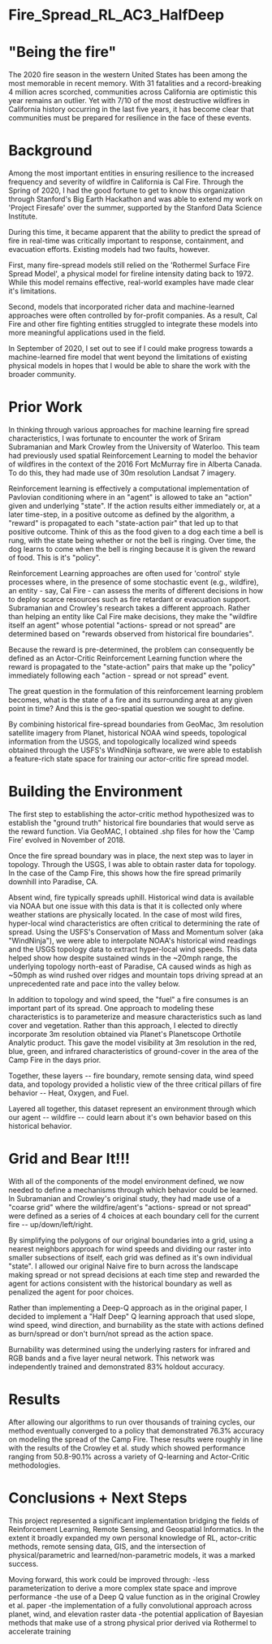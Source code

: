 # Fire_Spread_RL_AC3_HalfDeep

# "Being the fire"

The 2020 fire season in the western United States has been among the most memorable in recent memory. With 31 fatalities and a record-breaking 4 million acres scorched, communities across California are optimistic this year remains an outlier. Yet with 7/10 of the most destructive wildfires in California history occurring in the last five years, it has become clear that communities must be prepared for resilience in the face of these events.

# Background

Among the most important entities in ensuring resilience to the increased frequency and severity of wildfire in California is Cal Fire. Through the Spring of 2020, I had the good fortune to get to know this organization through Stanford's Big Earth Hackathon and was able to extend my work on 'Project Firesafe' over the summer, supported by the Stanford Data Science Institute.

During this time, it became apparent that the ability to predict the spread of fire in real-time was critically important to response, containment, and evacuation efforts. Existing models had two faults, however.

First, many fire-spread models still relied on the 'Rothermel Surface Fire Spread Model', a physical model for fireline intensity dating back to 1972. While this model remains effective, real-world examples have made clear it's limitations.

Second, models that incorporated richer data and machine-learned approaches were often controlled by for-profit companies. As a result, Cal Fire and other fire fighting entities struggled to integrate these models into more meaningful applications used in the field.

In September of 2020, I set out to see if I could make progress towards a machine-learned fire model that went beyond the limitations of existing physical models in hopes that I would be able to share the work with the broader community.

# Prior Work

In thinking through various approaches for machine learning fire spread characteristics, I was fortunate to encounter the work of Sriram Subramanian and Mark Crowley from the University of Waterloo. This team had previously used spatial Reinforcement Learning to model the behavior of wildfires in the context of the 2016 Fort McMurray fire in Alberta Canada. To do this, they had made use of 30m resolution Landsat 7 imagery.

Reinforcement learning is effectively a computational implementation of Pavlovian conditioning where in an "agent" is allowed to take an "action" given and underlying "state". If the action results either immediately or, at a later time-step, in a positive outcome as defined by the algorithm, a "reward" is propagated to each "state-action pair" that led up to that positive outcome. Think of this as the food given to a dog each time a bell is rung, with the state being whether or not the bell is ringing. Over time, the dog learns to come when the bell is ringing because it is given the reward of food.  This is it's "policy".

Reinforcement Learning approaches are often used for 'control' style processes where, in the presence of some stochastic event (e.g., wildfire), an entity - say, Cal Fire - can assess the merits of different decisions in how to deploy scarce resources such as fire retardant or evacuation support. Subramanian and Crowley's research takes a different approach. Rather than helping an entity like Cal Fire make decisions, they make the "wildfire itself an agent" whose potential "actions- spread or not spread" are determined based on "rewards observed from historical fire boundaries".

Because the reward is pre-determined, the problem can consequently be defined as an Actor-Critic Reinforcement Learning function where the reward is propagated to the "state-action" pairs that make up the "policy" immediately following each "action - spread or not spread" event.

The great question in the formulation of this reinforcement learning problem becomes, what is the state of a fire and its surrounding area at any given point in time? And this is the geo-spatial question we sought to define.

By combining historical fire-spread boundaries from GeoMac, 3m resolution satellite imagery from Planet, historical NOAA wind speeds, topological information from the USGS, and topologically localized wind speeds obtained through the USFS's WindNinja software, we were able to establish a feature-rich state space for training our actor-critic fire spread model.

# Building the Environment

The first step to establishing the actor-critic method hypothesized was to establish the "ground truth" historical fire boundaries that would serve as the reward function. Via GeoMAC, I obtained .shp files for how the 'Camp Fire' evolved in November of 2018.

Once the fire spread boundary was in place, the next step was to layer in topology.  Through the USGS, I was able to obtain raster data for topology.  In the case of the Camp Fire, this shows how the fire spread primarily downhill into Paradise, CA.  

Absent wind, fire typically spreads uphill. Historical wind data is available via NOAA but one issue with this data is that it is collected only where weather stations are physically located. In the case of most wild fires, hyper-local wind characteristics are often critical to determining the rate of spread. Using the USFS's Conservation of Mass and Momentum solver (aka "WindNinja"), we were able to interpolate NOAA's historical wind readings and the USGS topology data to extract hyper-local wind speeds. This data helped show how despite sustained winds in the ~20mph range, the underlying topology north-east of Paradise, CA caused winds as high as ~50mph as wind rushed over ridges and mountain tops driving spread at an unprecedented rate and pace into the valley below.

In addition to topology and wind speed, the "fuel" a fire consumes is an important part of its spread.  One approach to modeling these characteristics is to parameterize and measure characteristics such as land cover and vegetation.  Rather than this approach, I elected to directly incorporate 3m resolution obtained via Planet's Planetscope Orthotile Analytic product.  This gave the model visibility at 3m resolution in the red, blue, green, and infrared characteristics of ground-cover in the area of the Camp Fire in the days prior.  

Together, these layers -- fire boundary, remote sensing data, wind speed data, and topology provided a holistic view of the three critical pillars of fire behavior -- Heat, Oxygen, and Fuel. 

Layered all together, this dataset represent an environment through which our agent -- wildfire -- could learn about it's own behavior based on this historical behavior.

# Grid and Bear It!!!

With all of the components of the model environment defined, we now needed to define a mechanisms through which behavior could be learned. In Subramanian and Crowley's original study, they had made use of a "coarse grid" where the wildfire/agent's "actions- spread or not spread" were defined as a series of 4 choices at each boundary cell for the current fire -- up/down/left/right.

By simplifying the polygons of our original boundaries into a grid, using a nearest neighbors approach for wind speeds and dividing our raster into smaller subsections of itself, each grid was defined as it's own individual "state". I allowed our original Naive fire to burn across the landscape making spread or not spread decisions at each time step and rewarded the agent for actions consistent with the historical boundary as well as penalized the agent for poor choices.

Rather than implementing a Deep-Q approach as in the original paper, I decided to implement a "Half Deep" Q learning approach that used slope, wind speed, wind direction, and burnability as the state with actions defined as burn/spread or don't burn/not spread as the action space.

Burnability was determined using the underlying rasters for infrared and RGB bands and a five layer neural network. This network was independently trained and demonstrated 83% holdout accuracy.

# Results

After allowing our algorithms to run over thousands of training cycles, our method eventually converged to a policy that demonstrated 76.3% accuracy on modeling the spread of the Camp Fire. These results were roughly in line with the results of the Crowley et al. study which showed performance ranging from 50.8-90.1% across a variety of Q-learning and Actor-Critic methodologies.

# Conclusions + Next Steps

This project represented a significant implementation bridging the fields of Reinforcement Learning, Remote Sensing, and Geospatial Informatics. In the extent it broadly expanded my own personal knowledge of RL, actor-critic methods, remote sensing data, GIS, and the intersection of physical/parametric and learned/non-parametric models, it was a marked success.

Moving forward, this work could be improved through:
-less parameterization to derive a more complex state space and improve performance
-the use of a Deep Q value function as in the original Crowley et al. paper
-the implementation of a fully convolutional approach across planet, wind, and elevation raster data
-the potential application of Bayesian methods that make use of a strong physical prior derived via Rothermel to accelerate training

